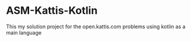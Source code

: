 # ASM-Kattis-Kotlin
This my solution project for the open.kattis.com problems using kotlin as a main language 
